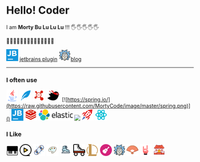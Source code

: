 # Hello! Coder

 I am **Morty Bu Lu Lu Lu** !!!    🖐🖐🖐🖐🖐

🚀🚀🚀🚀🚀🚀🚀🚀🚀🚀🚀🚀🚀🚀


[![](https://raw.githubusercontent.com/MortyCode/image/master/JetBrains.png)]() [jetbrains plugin](https://plugins.jetbrains.com/author/1de3a924-ba06-4c2a-a324-72928c2ece99)
[![](https://raw.githubusercontent.com/MortyCode/image/master/like/rick.png)]()[blog](https://www.rcode.top/)

---
### I often use
[![](https://raw.githubusercontent.com/MortyCode/image/master/java.png)]() 
[![](https://raw.githubusercontent.com/MortyCode/image/master/maven.png)]()
[![](https://raw.githubusercontent.com/MortyCode/image/master/mq.png)]()
[![](https://raw.githubusercontent.com/MortyCode/image/master/mybatis.png)]()
[![https://spring.io/](https://raw.githubusercontent.com/MortyCode/image/master/spring.png)]()
[![](https://raw.githubusercontent.com/MortyCode/image/master/JetBrains.png)]() 
[![](https://raw.githubusercontent.com/MortyCode/image/master/Redis.png)]()
[![](https://raw.githubusercontent.com/MortyCode/image/master/elastic.png)]()
[![](https://raw.githubusercontent.com/MortyCode/image/master/mysql.png)]()
[![](https://raw.githubusercontent.com/MortyCode/image/master//RocketMQ.png)]()
[![](https://raw.githubusercontent.com/MortyCode/image/master/react.png)]()


### I Like
[![](https://raw.githubusercontent.com/MortyCode/image/master/like/dzq.png)]()
[![](https://raw.githubusercontent.com/MortyCode/image/master/like/dy.png)]()
[![](https://raw.githubusercontent.com/MortyCode/image/master/like/hb.png)]()
[![](https://raw.githubusercontent.com/MortyCode/image/master/like/hh.png)]()
[![](https://raw.githubusercontent.com/MortyCode/image/master/like/hhuab.png)]()
[![](https://raw.githubusercontent.com/MortyCode/image/master/like/lh.png)]()
[![](https://raw.githubusercontent.com/MortyCode/image/master/like/lol.png)]()
[![](https://raw.githubusercontent.com/MortyCode/image/master/like/my.png)]()
[![](https://raw.githubusercontent.com/MortyCode/image/master/like/rick.png)]()
[![](https://raw.githubusercontent.com/MortyCode/image/master/like/xs.png)]()
[![](https://raw.githubusercontent.com/MortyCode/image/master/like/yg.png)]()
[![](https://raw.githubusercontent.com/MortyCode/image/master/like/zzf.png)]()




